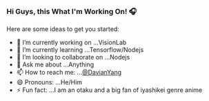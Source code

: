 ### Hi Guys, this What I'm Working On! 🎧

Here are some ideas to get you started:

- 🔭 I’m currently working on ...VisionLab
- 🌱 I’m currently learning ...Tensorflow/Nodejs
- 👯 I’m looking to collaborate on ...Nodejs
- 💬 Ask me about ...Anything
- 📫 How to reach me: ...[@DavianYang](https://twitter.com/DavianYang)
- 😄 Pronouns: ...He/Him
- ⚡ Fun fact: ...I am an otaku and a big fan of iyashikei genre anime
